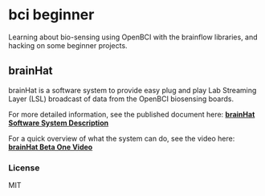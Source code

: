# bci beginner

Learning about bio-sensing using OpenBCI with the brainflow libraries, and hacking on some beginner projects.



## brainHat

brainHat is a software system to provide easy plug and play Lab Streaming Layer (LSL) broadcast of data from the OpenBCI biosensing boards.

For more detailed information, see the published document here: 
**[brainHat Software System Description](https://docs.google.com/document/d/e/2PACX-1vTXQGazx1bMeUP3yy8naeh7qg_c4RRRfAiN7E3Sr6DkLWUqhxE9w7PBIjzVfpdaYlxAuEuS9O4nrpYw/pub)**

For a quick overview of what the system can do, see the video here:
**[brainHat Beta One Video](https://youtu.be/rwSlOQfDRk4)**


### License
MIT
